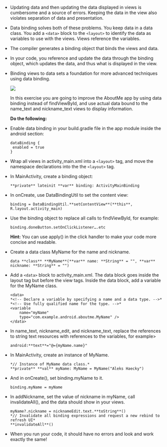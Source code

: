 - Updating data
  and then updating the data displayed in views is cumbersome and a 
  source of errors. Keeping the data in the view also violates separation 
  of data and presentation.
- Data binding solves both of these problems. You keep data in a data class. You add a `<data>` block to the `<layout>` to identify the data as variables to use with the views. Views reference the variables.
- The compiler generates a binding object that binds the views and data.
- In
  your code, you reference and update the data through the binding 
  object, which updates the data, and thus what is displayed in the view.
- Binding views to data sets a foundation for more advanced techniques using data binding.
  
  ![](https://video.udacity-data.com/topher/2018/November/5be384d1_l2-5203sc-alayoutsdata-binding-data-slide/l2-5203sc-alayoutsdata-binding-data-slide.png)
  
  In
  this exercise you are going to improve the AboutMe app by using data 
  binding instead of findViewById, and use actual data bound to the 
  name_text and nickname_text views to display information.
  
  **Do the following:**
- Enable data binding in your build.gradle file in the app module inside the android section:
  
  ```
  dataBinding {
   enabled = true
  }
  ```
- Wrap all views in activity_main.xml into a `<layout>` tag, and move the namespace declarations into the the `<layout>` tag.
- In MainActivity, create a binding object:
  
  ```
  **private** lateinit **var** binding: ActivityMainBinding
  ```
- In onCreate, use DataBindingUtil to set the content view:
  
  ```
  binding = DataBindingUtil.**setContentView**(**this**, R.layout.activity_main)
  ```
- Use the binding object to replace all calls to findViewById, for example:
  
  ```
  binding.doneButton.setOnClickListener….etc
  ```
  
  **Hint:** You can use apply() in the click handler to make your code more concise and readable.
- Create a data class MyName for the name and nickname.
  
  ```
  data **class** **MyName**(**var** name: **String** = "", **var** nickname: **String** = "")
  ```
- Add a `<data>`
  block to activity_main.xml. The data block goes inside the layout tag 
  but before the view tags. Inside the data block, add a variable for the 
  MyName class.
  
  ```
  <data>
  *<!-- Declare a variable by specifying a name and a data type. -->*
  *<!-- Use fully qualified name for the type. -->*
  <variable
      name="myName"
      type="com.example.android.aboutme.MyName" />
  </data>
  ```
- In 
  name_text, nickname_edit, and nickname_text, replace the references to 
  string text resources with references to the variables, for example>
  
  ```
  android:**text**="@={myName.name}"
  ```
- In MainActivity, create an instance of MyName.
  
  ```
  *// Instance of MyName data class.*
  **private** **val** myName: MyName = MyName("Aleks Haecky")
  ```
- And in onCreate(), set binding.myName to it.
  
  ```
  binding.myName = myName
  ```
- In addNickname, set the value of nickname in myName, call invalidateAll(), and the data should show in your views.
  
  ```
  myName?.nickname = nicknameEdit.text.**toString**()
  *// Invalidate all binding expressions and request a new rebind to refresh UI*
  **invalidateAll**()
  ```
- When you run your code, it should have no errors and look and work exactly the same!